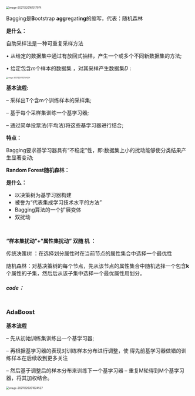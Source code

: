<img src="https://xiaoguciu.oss-cn-beijing.aliyuncs.com/imgimage-20211220161317974.png" alt="image-20211220161317974" style="zoom:50%;" />



 Bagging是**B**ootstrap **agg**regat**ing**的缩写，代表：随机森林

**是什么：**

自助采样法是一种可重复采样方法

• 从给定的数据集中通过有放回式抽样，产生一个或多个不同新数据集的方法;

• 给定包含*m*个样本的数据集 ，对其采样产生数据集*D* :

<img src="https://xiaoguciu.oss-cn-beijing.aliyuncs.com/imgimage-20211220162134254.png" alt="image-20211220162134254" style="zoom:33%;" />

**基本流程:**

– 采样出T个含m个训练样本的采样集;

– 基于每个采样集训练一个基学习器;

– 通过简单投票法(平均法)将这些基学习器进行结合;

**特点：**

Bagging要求基学习器具有“不稳定”性，即:数据集上小的扰动能够使分类结果产生显著变动;

**Random Forest随机森林：**



**是什么：**

* 以决策树为基学习器构建
* 被誉为“代表集成学习技术水平的方法” 
* Bagging算法的一个扩展变体
* 双扰动

​    

**“样本集扰动”+“属性集扰动” 双随 机  ：**

传统决策树 ：在选择划分属性时在当前节点的属性集合中选择一个最优性

随机森林：对基决策树的每个节点，先从该节点的属性集合中随机选择一个包含**k**个属性的子集，然后后从该子集中选择一个最优属性用划分。

##### code：



```

```



### AdaBoost



**基本流程** 

– 先从初始训练集训练出一个基学习器;

– 再根据基学习器的表现对训练样本分布进行调整，使 得先前基学习器做错的训练样本在后续收到更多关注

 – 然后基于调整后的样本分布来训练下一个基学习器 – 重复M轮得到M个基学习器，将其加权结合。

<img src="https://xiaoguciu.oss-cn-beijing.aliyuncs.com/imgimage-20211220201024527.png" alt="image-20211220201024527" style="zoom:50%;" />



